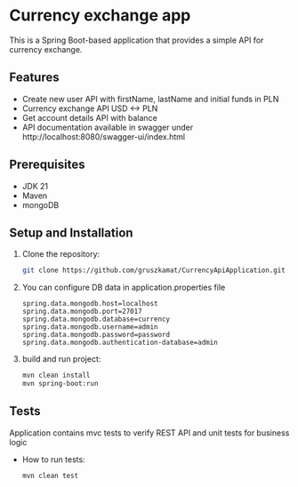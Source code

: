 # Currency exchange app

This is a Spring Boot-based application that provides a simple API for currency exchange.

## Features
- Create new user API with firstName, lastName and initial funds in PLN   
- Currency exchange API USD <-> PLN
- Get account details API with balance
- API documentation available in swagger under http://localhost:8080/swagger-ui/index.html

## Prerequisites
- JDK 21
- Maven
- mongoDB

## Setup and Installation

1. Clone the repository:
   ```bash
   git clone https://github.com/gruszkamat/CurrencyApiApplication.git
   
2. You can configure DB data in application.properties file
    ```properties
    spring.data.mongodb.host=localhost
    spring.data.mongodb.port=27017
    spring.data.mongodb.database=currency
    spring.data.mongodb.username=admin
    spring.data.mongodb.password=password
    spring.data.mongodb.authentication-database=admin
   
3. build and run project:
     ```bash
   mvn clean install 
   mvn spring-boot:run

## Tests
Application contains mvc tests to verify REST API and unit tests for business logic

- How to run tests:

    ```bash
    mvn clean test